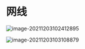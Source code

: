 # 网线

![image-20211203102412895](C:\Users\lenovo\AppData\Roaming\Typora\typora-user-images\image-20211203102412895.png)

![image-20211203103108879](C:\Users\lenovo\AppData\Roaming\Typora\typora-user-images\image-20211203103108879.png)